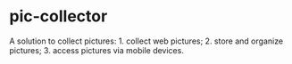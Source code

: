 pic-collector
=============

A solution to collect pictures: 1. collect web pictures;  2. store and organize pictures; 3. access pictures via mobile devices.
